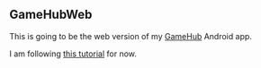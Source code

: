 ## GameHubWeb

This is going to be the web version of my [GameHub](https://github.com/hojat72elect/GameHub) Android app.

I am following [this tutorial](https://youtu.be/LiOzTQAz13Q) for now.
